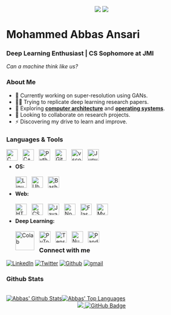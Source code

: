 
<p align="center"> 

<img src="https://render.githubusercontent.com/render/math?math={\LARGE e^{i \pi} = -1}#gh-light-mode-only">
<img src="https://render.githubusercontent.com/render/math?math={\color{white}\LARGE e^{i \pi} = -1}#gh-dark-mode-only">
<h1> Mohammed Abbas Ansari </h1> 
<h3> Deep Learning Enthusiast | CS Sophomore at JMI</h3>  

<i>Can a machine think like us?</i>

</p>

### About Me
 - 🔭 Currently working on super-resolution using GANs.
 - 👨‍💻 Trying to replicate deep learning research papers.
 - 🤖 Exploring **[computer architecture](https://www.youtube.com/watch?v=SbO0tqH8f5I)** and **[operating systems](https://www.amazon.in/Operating-System-Principles-Silberschatz/dp/8126509627/ref=sr_1_1?qid=1650108266&refinements=p_27%3AGalvin&s=books&sr=1-1)**.
 - 👯 Looking to collaborate on research projects.
 - ⚡ Discovering my drive to learn and improve.

### Languages & Tools
<img align="left" alt="C" width="30px" src="https://cdn.jsdelivr.net/gh/devicons/devicon/icons/c/c-original.svg" style="padding-right:10px;" />
<img align="left" alt="C++" width="30px" src="https://cdn.jsdelivr.net/gh/devicons/devicon/icons/cplusplus/cplusplus-original.svg" style="padding-right:10px;" />
<img align="left" alt="Python" width="30px" src="https://cdn.jsdelivr.net/gh/devicons/devicon/icons/python/python-original.svg" style="padding-right:10px;" />
<img align="left" alt="GitHub" width="30px" src="https://cdn.jsdelivr.net/gh/devicons/devicon/icons/github/github-original.svg" style="padding-right:10px;" />
<img align="left" alt="vscode" width="30px" src="https://cdn.jsdelivr.net/gh/devicons/devicon/icons/vscode/vscode-original.svg" style="padding-right:10px;" />
<img align="left" alt="Jupyter" width="30px" src="https://cdn.jsdelivr.net/gh/devicons/devicon/icons/jupyter/jupyter-original.svg" style="padding-right:10px;" />

<br>

 - #### OS:
    <img align="left" alt="Linux" width="30px" src="https://cdn.jsdelivr.net/gh/devicons/devicon/icons/linux/linux-original.svg" style="padding-right:10px;" />
    <img align="left" alt="Ubuntu" width="30px" src="https://cdn.jsdelivr.net/gh/devicons/devicon/icons/ubuntu/ubuntu-plain.svg" style="padding-right:10px;" />
    <img align="left" alt="Bash" width="30px" src="https://cdn.jsdelivr.net/gh/devicons/devicon/icons/bash/bash-original.svg" style="padding-right:10px;" />
    <br>

- #### Web:

    <img align="left" alt="HTML5" width="30px" src="https://cdn.jsdelivr.net/gh/devicons/devicon/icons/html5/html5-original.svg" style="padding-right:10px;" />
    <img align="left" alt="CSS3" width="30px" src="https://cdn.jsdelivr.net/gh/devicons/devicon/icons/css3/css3-original.svg" style="padding-right:10px;" />
    <img align="left" alt="JavaScript" width="30px" src="https://cdn.jsdelivr.net/gh/devicons/devicon/icons/javascript/javascript-original.svg" style="padding-right:10px;" />
    <img align="left" alt="Node.js" width="30px" src="https://cdn.jsdelivr.net/gh/devicons/devicon/icons/nodejs/nodejs-original.svg" style="padding-right:10px;" />
    <img align="left" alt="Flask" width="30px" src="https://cdn.jsdelivr.net/gh/devicons/devicon/icons/flask/flask-original.svg" style="padding-right:10px;" />
    <img align="left" alt="MySQL" width="30px" src="https://cdn.jsdelivr.net/gh/devicons/devicon/icons/mysql/mysql-original.svg" style="padding-right:10px;" />

    <br>

- #### Deep Learning:

    <img align="left" alt="Colab" width="50px" src="https://upload.wikimedia.org/wikipedia/commons/thumb/d/d0/Google_Colaboratory_SVG_Logo.svg/800px-Google_Colaboratory_SVG_Logo.svg.png?20210821072942" style="padding-right:10px;" />
    <img align="left" alt="PyTorch" width="30px" src="https://cdn.jsdelivr.net/gh/devicons/devicon/icons/pytorch/pytorch-original.svg" style="padding-right:10px;" />&nbsp;&nbsp;
    <img align="left" alt="TensorFlow" width="30px" src="https://cdn.jsdelivr.net/gh/devicons/devicon/icons/tensorflow/tensorflow-original.svg" style="padding-right:10px;" />&nbsp;&nbsp;
    <img align="left" alt="NumPy" width="30px" src="https://cdn.jsdelivr.net/gh/devicons/devicon/icons/numpy/numpy-original.svg" style="padding-right:10px;" />&nbsp;&nbsp;
    <img align="left" alt="Pandas" width="30px" src="https://cdn.jsdelivr.net/gh/devicons/devicon/icons/pandas/pandas-original.svg" style="padding-right:10px;" />


    <br>

### Connect with me
<a href="https://www.linkedin.com/in/abbas-ansari-2001/"><img alt="LinkedIn" src="https://img.shields.io/badge/LinkedIn-0077B5?style=for-the-badge&logo=linkedin&logoColor=white"></a>
<a href="https://twitter.com/King_of_Haskul"><img alt="Twitter" src="https://img.shields.io/badge/Twitter-1DA1F2?style=for-the-badge&logo=twitter&logoColor=white"></a>
<a href="https://github.com/m-abbas-ansari"><img alt="Github" src="https://img.shields.io/badge/GitHub-100000?style=for-the-badge&logo=github&logoColor=white"></a>
<a href="mailto:mohd.abbas.ansari.2001@gmail.com"><img alt="gmail" src="https://img.shields.io/badge/Gmail-D14836?style=for-the-badge&logo=gmail&logoColor=white"></a>

### Github Stats
  <br/>
    <a href="https://github.com/m-abbas-ansari/github-readme-stats"><img alt="Abbas' Github Stats" src="https://github-readme-stats.vercel.app/api?username=m-abbas-ansari&show_icons=true&count_private=true&theme=react&hide_border=true&bg_color=0D1117" /></a><a href="https://github.com/m-abbas-ansari/github-readme-stats"><img alt="Abbas' Top Languages" src="https://github-readme-stats.vercel.app/api/top-langs/?username=m-abbas-ansari&langs_count=8&count_private=true&layout=compact&theme=react&hide_border=true&bg_color=0D1117" /></a>
  <br/>  

<center>
<a href="https://gpvc.arturio.dev/m-abbas-ansari">
    <img src="https://komarev.com/ghpvc/?username=m-abbas-ansari">
</a>
<a href="https://github.com/m-abbas-ansari?tab=followers"><img src="https://img.shields.io/github/followers/m-abbas-ansari?label=Followers&style=social" alt="GitHub Badge"></a>
</center>




